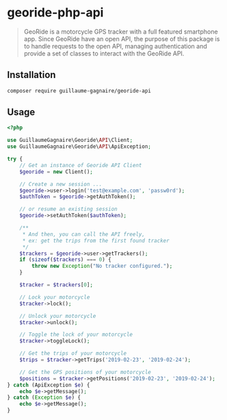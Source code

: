 # georide-php-api

>  GeoRide is a motorcycle GPS tracker with a full featured smartphone app. Since GeoRide have an open API, the purpose of this package is to handle requests to the open API, managing authentication and provide a set of classes to interact with the GeoRide API.

## Installation

```bash
composer require guillaume-gagnaire/georide-api
```

## Usage

```php
<?php

use GuillaumeGagnaire\Georide\API\Client;
use GuillaumeGagnaire\Georide\API\ApiException;

try {
    // Get an instance of Georide API Client
    $georide = new Client();

    // Create a new session ...
    $georide->user->login('test@example.com', 'passw0rd');
    $authToken = $georide->getAuthToken();

    // or resume an existing session
    $georide->setAuthToken($authToken);

    /**
     * And then, you can call the API freely,
     * ex: get the trips from the first found tracker
     */
    $trackers = $georide->user->getTrackers();
    if (sizeof($trackers) === 0) {
        throw new Exception("No tracker configured.");
    }

    $tracker = $trackers[0];

    // Lock your motorcycle
    $tracker->lock();

    // Unlock your motorcycle
    $tracker->unlock();

    // Toggle the lock of your motorcycle
    $tracker->toggleLock();

    // Get the trips of your motorcycle
    $trips = $tracker->getTrips('2019-02-23', '2019-02-24');

    // Get the GPS positions of your motorcycle
    $positions = $tracker->getPositions('2019-02-23', '2019-02-24');
} catch (ApiException $e) {
    echo $e->getMessage();
} catch (Exception $e) {
    echo $e->getMessage();
}

```